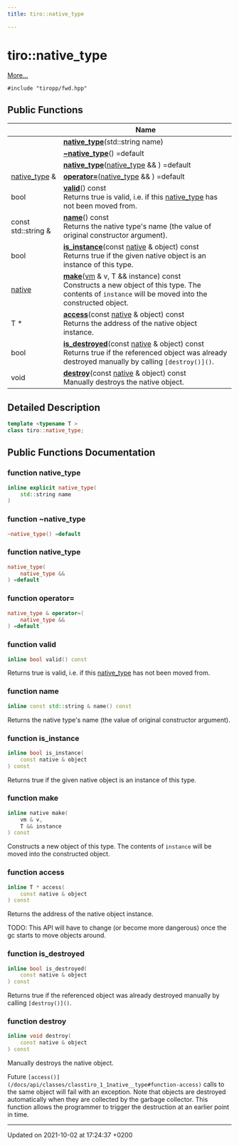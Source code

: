 ```yaml
---
title: tiro::native_type

---
```


# tiro::native_type



 [More...](#detailed-description)


`#include "tiropp/fwd.hpp"`

## Public Functions

|                | Name           |
| -------------- | -------------- |
| | **[native_type](/docs/api/classes/classtiro_1_1native__type#function-native-type)**(std::string name) |
| | **[~native_type](/docs/api/classes/classtiro_1_1native__type#function-~native-type)**() =default |
| | **[native_type](/docs/api/classes/classtiro_1_1native__type#function-native-type)**([native&#95;type](/docs/api/classes/classtiro&#95;1&#95;1native&#95;&#95;type) && ) =default |
| [native_type](/docs/api/classes/classtiro_1_1native__type) & | **[operator=](/docs/api/classes/classtiro_1_1native__type#function-operator=)**([native&#95;type](/docs/api/classes/classtiro&#95;1&#95;1native&#95;&#95;type) && ) =default |
| bool | **[valid](/docs/api/classes/classtiro_1_1native__type#function-valid)**() const<br>Returns true is valid, i.e. if this [native_type](/docs/api/classes/classtiro_1_1native__type) has not been moved from.  |
| const std::string & | **[name](/docs/api/classes/classtiro_1_1native__type#function-name)**() const<br>Returns the native type's name (the value of original constructor argument).  |
| bool | **[is_instance](/docs/api/classes/classtiro_1_1native__type#function-is-instance)**(const [native](/docs/api/classes/classtiro&#95;1&#95;1native) & object) const<br>Returns true if the given native object is an instance of this type.  |
| [native](/docs/api/classes/classtiro_1_1native) | **[make](/docs/api/classes/classtiro_1_1native__type#function-make)**([vm](/docs/api/classes/classtiro&#95;1&#95;1vm) & v, T && instance) const<br>Constructs a new object of this type. The contents of `instance` will be moved into the constructed object.  |
| T * | **[access](/docs/api/classes/classtiro_1_1native__type#function-access)**(const [native](/docs/api/classes/classtiro&#95;1&#95;1native) & object) const<br>Returns the address of the native object instance.  |
| bool | **[is_destroyed](/docs/api/classes/classtiro_1_1native__type#function-is-destroyed)**(const [native](/docs/api/classes/classtiro&#95;1&#95;1native) & object) const<br>Returns true if the referenced object was already destroyed manually by calling `[destroy()]()`.  |
| void | **[destroy](/docs/api/classes/classtiro_1_1native__type#function-destroy)**(const [native](/docs/api/classes/classtiro&#95;1&#95;1native) & object) const<br>Manually destroys the native object.  |

## Detailed Description

```cpp
template <typename T >
class tiro::native_type;
```

## Public Functions Documentation

### function native_type

```cpp
inline explicit native_type(
    std::string name
)
```


### function ~native_type

```cpp
~native_type() =default
```


### function native_type

```cpp
native_type(
    native_type && 
) =default
```


### function operator=

```cpp
native_type & operator=(
    native_type && 
) =default
```


### function valid

```cpp
inline bool valid() const
```

Returns true is valid, i.e. if this [native_type](/docs/api/classes/classtiro_1_1native__type) has not been moved from. 

### function name

```cpp
inline const std::string & name() const
```

Returns the native type's name (the value of original constructor argument). 

### function is_instance

```cpp
inline bool is_instance(
    const native & object
) const
```

Returns true if the given native object is an instance of this type. 

### function make

```cpp
inline native make(
    vm & v,
    T && instance
) const
```

Constructs a new object of this type. The contents of `instance` will be moved into the constructed object. 

### function access

```cpp
inline T * access(
    const native & object
) const
```

Returns the address of the native object instance. 

TODO: This API will have to change (or become more dangerous) once the gc starts to move objects around. 


### function is_destroyed

```cpp
inline bool is_destroyed(
    const native & object
) const
```

Returns true if the referenced object was already destroyed manually by calling `[destroy()]()`. 

### function destroy

```cpp
inline void destroy(
    const native & object
) const
```

Manually destroys the native object. 

Future `[access()](/docs/api/classes/classtiro_1_1native__type#function-access)` calls to the same object will fail with an exception. Note that objects are destroyed automatically when they are collected by the garbage collector. This function allows the programmer to trigger the destruction at an earlier point in time. 


-------------------------------

Updated on 2021-10-02 at 17:24:37 +0200